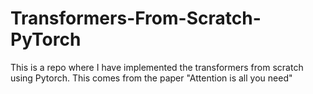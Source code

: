 # Transformers-From-Scratch-PyTorch
This is a repo where I have implemented the transformers from scratch using Pytorch. This comes from the paper "Attention is all you need"
